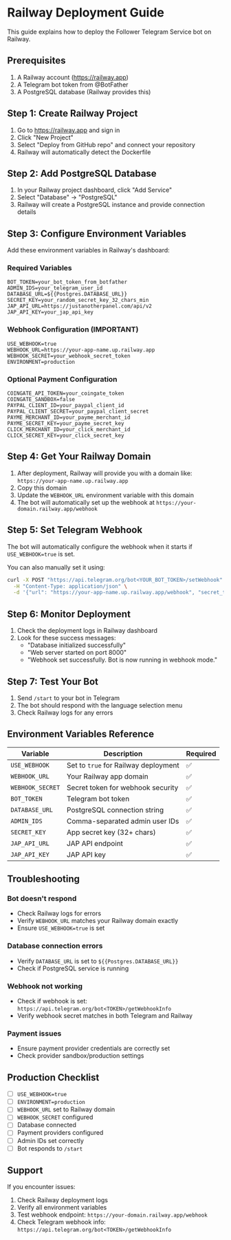 # Railway Deployment Guide

This guide explains how to deploy the Follower Telegram Service bot on Railway.

## Prerequisites

1. A Railway account (https://railway.app)
2. A Telegram bot token from @BotFather
3. A PostgreSQL database (Railway provides this)

## Step 1: Create Railway Project

1. Go to https://railway.app and sign in
2. Click "New Project"
3. Select "Deploy from GitHub repo" and connect your repository
4. Railway will automatically detect the Dockerfile

## Step 2: Add PostgreSQL Database

1. In your Railway project dashboard, click "Add Service"
2. Select "Database" → "PostgreSQL"
3. Railway will create a PostgreSQL instance and provide connection details

## Step 3: Configure Environment Variables

Add these environment variables in Railway's dashboard:

### Required Variables
```
BOT_TOKEN=your_bot_token_from_botfather
ADMIN_IDS=your_telegram_user_id
DATABASE_URL=${{Postgres.DATABASE_URL}}
SECRET_KEY=your_random_secret_key_32_chars_min
JAP_API_URL=https://justanotherpanel.com/api/v2
JAP_API_KEY=your_jap_api_key
```

### Webhook Configuration (IMPORTANT)
```
USE_WEBHOOK=true
WEBHOOK_URL=https://your-app-name.up.railway.app
WEBHOOK_SECRET=your_webhook_secret_token
ENVIRONMENT=production
```

### Optional Payment Configuration
```
COINGATE_API_TOKEN=your_coingate_token
COINGATE_SANDBOX=false
PAYPAL_CLIENT_ID=your_paypal_client_id
PAYPAL_CLIENT_SECRET=your_paypal_client_secret
PAYME_MERCHANT_ID=your_payme_merchant_id
PAYME_SECRET_KEY=your_payme_secret_key
CLICK_MERCHANT_ID=your_click_merchant_id
CLICK_SECRET_KEY=your_click_secret_key
```

## Step 4: Get Your Railway Domain

1. After deployment, Railway will provide you with a domain like: `https://your-app-name.up.railway.app`
2. Copy this domain
3. Update the `WEBHOOK_URL` environment variable with this domain
4. The bot will automatically set up the webhook at `https://your-domain.railway.app/webhook`

## Step 5: Set Telegram Webhook

The bot will automatically configure the webhook when it starts if `USE_WEBHOOK=true` is set.

You can also manually set it using:
```bash
curl -X POST "https://api.telegram.org/bot<YOUR_BOT_TOKEN>/setWebhook" \
  -H "Content-Type: application/json" \
  -d '{"url": "https://your-app-name.up.railway.app/webhook", "secret_token": "your_webhook_secret"}'
```

## Step 6: Monitor Deployment

1. Check the deployment logs in Railway dashboard
2. Look for these success messages:
   - "Database initialized successfully"
   - "Web server started on port 8000"
   - "Webhook set successfully. Bot is now running in webhook mode."

## Step 7: Test Your Bot

1. Send `/start` to your bot in Telegram
2. The bot should respond with the language selection menu
3. Check Railway logs for any errors

## Environment Variables Reference

| Variable | Description | Required |
|----------|-------------|----------|
| `USE_WEBHOOK` | Set to `true` for Railway deployment | ✅ |
| `WEBHOOK_URL` | Your Railway app domain | ✅ |
| `WEBHOOK_SECRET` | Secret token for webhook security | ✅ |
| `BOT_TOKEN` | Telegram bot token | ✅ |
| `DATABASE_URL` | PostgreSQL connection string | ✅ |
| `ADMIN_IDS` | Comma-separated admin user IDs | ✅ |
| `SECRET_KEY` | App secret key (32+ chars) | ✅ |
| `JAP_API_URL` | JAP API endpoint | ✅ |
| `JAP_API_KEY` | JAP API key | ✅ |

## Troubleshooting

### Bot doesn't respond
- Check Railway logs for errors
- Verify `WEBHOOK_URL` matches your Railway domain exactly
- Ensure `USE_WEBHOOK=true` is set

### Database connection errors
- Verify `DATABASE_URL` is set to `${{Postgres.DATABASE_URL}}`
- Check if PostgreSQL service is running

### Webhook not working
- Check if webhook is set: `https://api.telegram.org/bot<TOKEN>/getWebhookInfo`
- Verify webhook secret matches in both Telegram and Railway

### Payment issues
- Ensure payment provider credentials are correctly set
- Check provider sandbox/production settings

## Production Checklist

- [ ] `USE_WEBHOOK=true`
- [ ] `ENVIRONMENT=production`
- [ ] `WEBHOOK_URL` set to Railway domain
- [ ] `WEBHOOK_SECRET` configured
- [ ] Database connected
- [ ] Payment providers configured
- [ ] Admin IDs set correctly
- [ ] Bot responds to `/start`

## Support

If you encounter issues:
1. Check Railway deployment logs
2. Verify all environment variables
3. Test webhook endpoint: `https://your-domain.railway.app/webhook`
4. Check Telegram webhook info: `https://api.telegram.org/bot<TOKEN>/getWebhookInfo`
